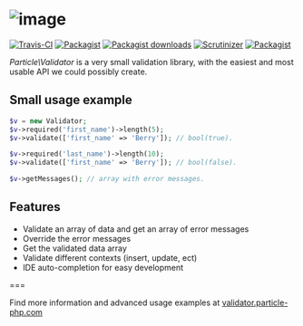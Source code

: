 ![image](https://cloud.githubusercontent.com/assets/6495166/7207286/8b48105e-e538-11e4-9dfa-97c7fb2398aa.png)
===

[![Travis-CI](https://img.shields.io/travis/particle-php/Validator/master.svg)](https://travis-ci.org/particle-php/Validator)
[![Packagist](https://img.shields.io/packagist/v/particle/validator.svg)](https://packagist.org/packages/particle/validator)
[![Packagist downloads](https://img.shields.io/packagist/dt/particle/validator.svg)](https://packagist.org/packages/particle/validator)
[![Scrutinizer](https://img.shields.io/scrutinizer/g/particle-php/Validator.svg)](https://scrutinizer-ci.com/g/particle-php/Validator/?branch=master)
[![Packagist](https://img.shields.io/scrutinizer/coverage/g/particle-php/Validator/master.svg)](https://scrutinizer-ci.com/g/particle-php/Validator/?branch=master)

*Particle\Validator* is a very small validation library, with the easiest and most usable API we could possibly create.

## Small usage example

```php
$v = new Validator;
$v->required('first_name')->length(5);
$v->validate(['first_name' => 'Berry']); // bool(true).

$v->required('last_name')->length(10);
$v->validate(['first_name' => 'Berry']); // bool(false).

$v->getMessages(); // array with error messages.
```

## Features

* Validate an array of data and get an array of error messages
* Override the error messages
* Get the validated data array
* Validate different contexts (insert, update, ect)
* IDE auto-completion for easy development

===

Find more information and advanced usage examples at [validator.particle-php.com](http://validator.particle-php.com)
